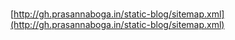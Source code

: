 #####

[http://gh.prasannaboga.in/static-blog/sitemap.xml](http://gh.prasannaboga.in/static-blog/sitemap.xml)
